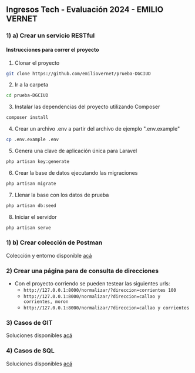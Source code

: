 


## Ingresos Tech - Evaluación 2024 - EMILIO VERNET

### 1) a) Crear un servicio RESTful 

#### Instrucciones para correr el proyecto

1) Clonar el proyecto

```bash
git clone https://github.com/emiliovernet/prueba-DGCIUD
```
2) Ir a la carpeta

```bash
cd prueba-DGCIUD
```
3) Instalar las dependencias del proyecto utilizando Composer

 ```bash
 composer install
 ```
 
4) Crear un archivo .env a partir del archivo de ejemplo ".env.example"

 ```bash
 cp .env.example .env
 ```
5) Genera una clave de aplicación única para Laravel

 ```bash
 php artisan key:generate
 ```

6) Crear la base de datos ejecutando las migraciones

 ```bash
 php artisan migrate
 ```

7) Llenar la base con los datos de prueba

 ```bash
 php artisan db:seed
 ```

8) Iniciar el servidor

 ```bash
 php artisan serve
 ```


### 1) b) Crear colección de Postman

Colección y entorno disponible [acá](https://github.com/emiliovernet/prueba-DGCIUD/tree/main/postman) 

### 2) Crear una página para de consulta de direcciones
- Con el proyecto corriendo se pueden testear las siguientes urls:
  - `http://127.0.0.1:8000/normalizar/?direccion=corrientes 100`
  - `http://127.0.0.1:8000/normalizar/?direccion=callao y corrientes, moron`
  - `http://127.0.0.1:8000/normalizar/?direccion=callao y corrientes`

### 3) Casos de GIT
Soluciones disponibles [acá](https://github.com/emiliovernet/prueba-DGCIUD/blob/main/ejerciciosGIT.md)

### 4) Casos de SQL
Soluciones disponibles [acá](https://github.com/emiliovernet/prueba-DGCIUD/blob/main/ejerciciosSQL.sql)

